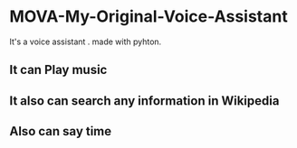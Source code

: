 # MOVA-My-Original-Voice-Assistant
It's a voice assistant . made with pyhton. 
## It can Play music
## It also can search any information in Wikipedia
## Also can say time 

